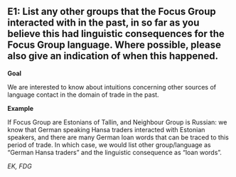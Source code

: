 
## E1: List any other groups that the Focus Group interacted with in the past, in so far as you believe this had linguistic consequences for the Focus Group language. Where possible, please also give an indication of when this happened.



**Goal**

We are interested to know about intuitions concerning other sources of language contact in the domain of trade in the past.



**Example**

If Focus Group are Estonians of Tallin, and Neighbour Group is Russian: we know that German speaking Hansa traders interacted with Estonian speakers, and there are many German loan words that can be traced to this period of trade. In which case, we would list other group/language as “German Hansa traders” and the linguistic consequence as “loan words”.



*EK, FDG*
